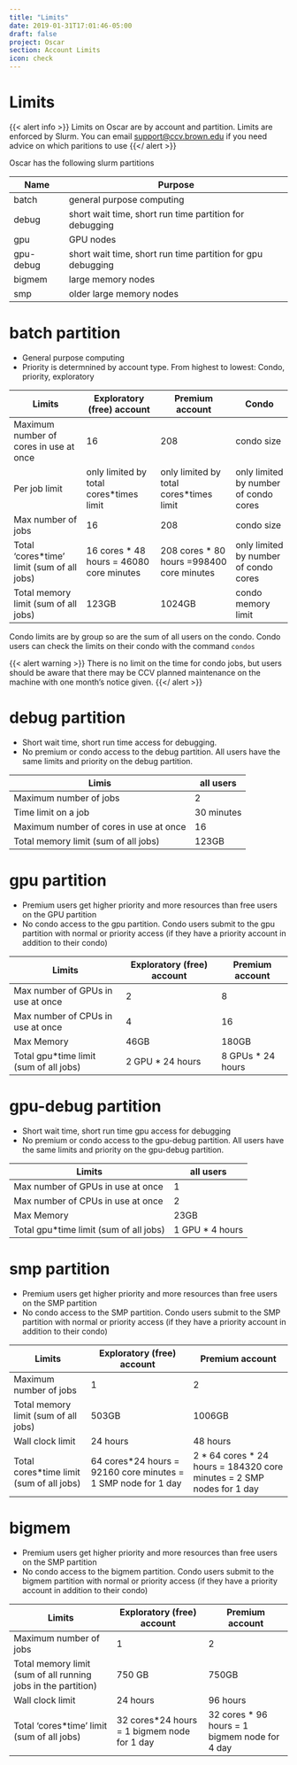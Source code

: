 ```yaml
---
title: "Limits"
date: 2019-01-31T17:01:46-05:00
draft: false
project: Oscar
section: Account Limits
icon: check
---
```


# Limits

{{< alert info >}}
Limits on Oscar are by account and partition.  Limits are enforced by Slurm.
You can email support@ccv.brown.edu if you need advice on which paritions to use
{{</ alert >}}

Oscar has the following slurm partitions

Name       | Purpose
-----------|------
batch      | general purpose computing
debug      | short wait time, short run time partition for debugging
gpu        | GPU nodes
gpu-debug  | short wait time, short run time partition for gpu debugging
bigmem     | large memory nodes
smp        | older large memory nodes


# batch partition

* General purpose computing
* Priority is determnined by account type.  From highest
to lowest: Condo, priority, exploratory


Limits                                 | Exploratory (free) account| Premium account | Condo
---------------------------------------|---------------------------|-----------------|-------
Maximum number of cores in use at once | 16 | 208 |  condo size                             
Per job limit                          | only limited by total cores*times limit | only limited by total cores*times limit | only limited by number of condo cores
Max number of jobs                     | 16 | 208 | condo size
Total ‘cores*time’ limit (sum of all jobs)    | 16 cores * 48 hours = 46080 core minutes | 208 cores * 80 hours =998400 core minutes | only limited by number of condo cores
Total memory limit (sum of all jobs)   | 123GB | 1024GB | condo memory limit

Condo limits are by group so are the sum of all users on the condo.
Condo users can check the limits on their condo with the command `condos`

{{< alert warning >}}
There is no limit on the time for condo jobs, but users should be aware that there may be CCV planned maintenance on the machine with one month’s notice given.
{{</ alert >}}


# debug partition

* Short wait time, short run time access for debugging.
* No premium or condo access to the debug partition.  All users have the same limits and priority on the debug partition.

 Limis                                 | all users
---------------------------------------|-----------------
Maximum number of jobs                 |  2
Time limit on a job                    | 30 minutes
Maximum number of cores in use at once | 16
Total memory limit (sum of all jobs)   |  123GB


# gpu partition

* Premium users get higher priority and more resources than free users on the GPU partition
* No condo access to the gpu partition.  Condo users submit to the gpu partition with normal or priority access (if they have a priority account in addition to their condo)

Limits                                   | Exploratory (free) account |  Premium account
-----------------------------------------|----------------------------|-------------------
Max number of GPUs in use at once | 2 | 8
Max number of CPUs in use at once | 4 | 16
Max Memory                        | 46GB | 180GB
Total gpu*time limit (sum of all jobs) | 2 GPU * 24 hours | 8 GPUs * 24 hours


# gpu-debug partition

* Short wait time, short run time gpu access for debugging
* No premium or condo access to the gpu-debug partition.  All users have the same limits and priority on the gpu-debug partition.

Limits                             |  all users
-----------------------------------|-------------
Max number of GPUs in use at once  | 1
Max number of CPUs in use at once  | 2
Max Memory                         | 23GB
Total gpu*time limit (sum of all jobs) | 1 GPU * 4 hours


# smp partition

* Premium users get higher priority and more resources than free users on the SMP partition
* No condo access to the SMP partition.  Condo users submit to the SMP partition with normal or priority access (if they have a priority account in addition to their condo)

Limits                                     | Exploratory (free) account | Premium account
-------------------------------------------|----------------------------|-----------------
Maximum number of jobs                     | 1 | 2
Total memory limit (sum of all jobs)       | 503GB | 1006GB
Wall clock limit                           | 24 hours  | 48 hours
Total cores*time limit (sum of all jobs) |  64 cores*24 hours = 92160 core minutes = 1 SMP node for 1 day | 2 * 64 cores * 24 hours = 184320 core minutes = 2 SMP nodes for 1 day


# bigmem

* Premium users get higher priority and more resources than free users on the SMP partition
* No condo access to the bigmem partition.  Condo users submit to the bigmem partition with normal or priority access (if they have a priority account in addition to their condo)

Limits                  | Exploratory (free) account | Premium account
------------------------|----------------------------|-------------------
Maximum number of jobs  | 1                          |  2             
Total memory limit (sum of all running jobs in the partition) | 750 GB | 750GB
Wall clock limit        | 24 hours                   | 96 hours
Total ‘cores*time’ limit (sum of all jobs) | 32 cores*24 hours = 1 bigmem node for 1 day |  32 cores * 96 hours = 1 bigmem node for 4 day
